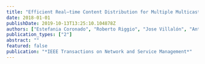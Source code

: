 ```yaml
---
title: "Efficient Real–time Content Distribution for Multiple Multicast Groups in SDN–based WLANs"
date: 2018-01-01
publishDate: 2019-10-13T13:25:10.104878Z
authors: ["Estefania Coronado", "Roberto Riggio", "Jose Villalón", "Antonio Garrido"]
publication_types: ["2"]
abstract: ""
featured: false
publication: "*IEEE Transactions on Network and Service Management*"
---
```


